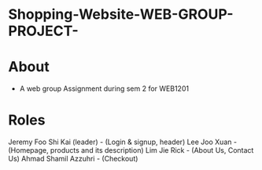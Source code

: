 # Shopping-Website-WEB-GROUP-PROJECT-

# About
- A web group Assignment during sem 2 for WEB1201

# Roles
Jeremy Foo Shi Kai (leader) - (Login & signup, header)
Lee Joo Xuan - (Homepage, products and its description)
Lim Jie Rick - (About Us, Contact Us)
Ahmad Shamil Azzuhri - (Checkout)
